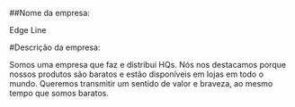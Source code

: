##Nome da empresa:

Edge Line

#Descrição da empresa:

Somos uma empresa que faz e distribui HQs. Nós nos destacamos porque nossos produtos são baratos e estão disponíveis em lojas em todo o mundo. Queremos transmitir um sentido de valor e braveza, ao mesmo tempo que somos baratos.
